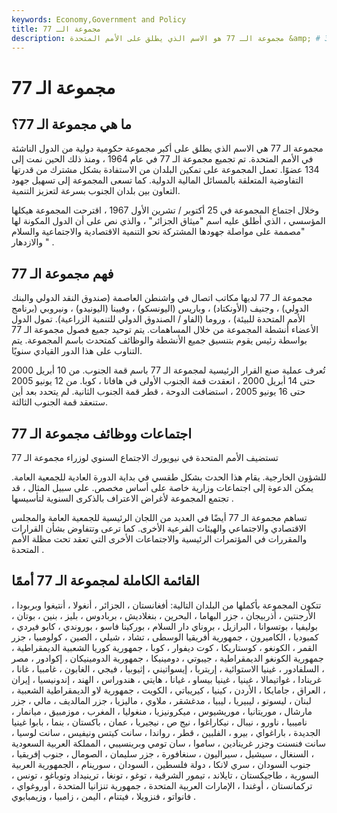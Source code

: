 ```yaml
---
keywords: Economy,Government and Policy
title: مجموعة الـ 77
description: مجموعة الـ 77 هو الاسم الذي يطلق على الأمم المتحدة &amp; # 39 ؛ أكبر مجموعة حكومية دولية من البلدان الناشئة. تم تجميع مجموعة الـ 77 في عام 1964 ، وتضم 130 عضوًا.
---
```


# مجموعة الـ 77
## ما هي مجموعة الـ 77؟

مجموعة الـ 77 هي الاسم الذي يطلق على أكبر مجموعة حكومية دولية من الدول الناشئة في الأمم المتحدة. تم تجميع مجموعة الـ 77 في عام 1964 ، ومنذ ذلك الحين نمت إلى 134 عضوًا. تعمل المجموعة على تمكين البلدان من الاستفادة بشكل مشترك من قدرتها التفاوضية المتعلقة بالمسائل المالية الدولية. كما تسعى المجموعة إلى تسهيل جهود التعاون بين بلدان الجنوب بسرعة لتعزيز التنمية.

وخلال اجتماع المجموعة في 25 أكتوبر / تشرين الأول 1967 ، اقترحت المجموعة هيكلها المؤسسي ، الذي أطلق عليه اسم "ميثاق الجزائر" ، والذي نص على أن الدول المكونة لها "مصممة على مواصلة جهودها المشتركة نحو التنمية الاقتصادية والاجتماعية والسلام والازدهار " .

## فهم مجموعة الـ 77

مجموعة الـ 77 لديها مكاتب اتصال في واشنطن العاصمة (صندوق النقد الدولي والبنك الدولي) ، وجنيف (الأونكتاد) ، وباريس (اليونسكو) ، وفيينا (اليونيدو) ، ونيروبي (برنامج الأمم المتحدة للبيئة) ، وروما (الفاو / الصندوق الدولي للتنمية الزراعية). تمول الدول الأعضاء أنشطة المجموعة من خلال المساهمات. يتم توحيد جميع فصول مجموعة الـ 77 بواسطة رئيس يقوم بتنسيق جميع الأنشطة والوظائف كمتحدث باسم المجموعة. يتم التناوب على هذا الدور القيادي سنويًا.

تُعرف عملية صنع القرار الرئيسية لمجموعة الـ 77 باسم قمة الجنوب. من 10 أبريل 2000 حتى 14 أبريل 2000 ، انعقدت قمة الجنوب الأولى في هافانا ، كوبا. من 12 يونيو 2005 حتى 16 يونيو 2005 ، استضافت الدوحة ، قطر قمة الجنوب الثانية. لم يتحدد بعد أين ستنعقد قمة الجنوب الثالثة.

## اجتماعات ووظائف مجموعة الـ 77

تستضيف الأمم المتحدة في نيويورك الاجتماع السنوي لوزراء مجموعة الـ 77

للشؤون الخارجية. يقام هذا الحدث بشكل طقسي في بداية الدورة العادية للجمعية العامة. يمكن الدعوة إلى اجتماعات وزارية خاصة على أساس مخصص. على سبيل المثال ، قد تجتمع المجموعة لأغراض الاعتراف بالذكرى السنوية لتأسيسها .

تساهم مجموعة الـ 77 أيضًا في العديد من اللجان الرئيسية للجمعية العامة والمجلس الاقتصادي والاجتماعي والهيئات الفرعية الأخرى. كما ترعى وتتفاوض بشأن القرارات والمقررات في المؤتمرات الرئيسية والاجتماعات الأخرى التي تعقد تحت مظلة الأمم المتحدة .

## القائمة الكاملة لمجموعة الـ 77 أممًا

تتكون المجموعة بأكملها من البلدان التالية: أفغانستان ، الجزائر ، أنغولا ، أنتيغوا وبربودا ، الأرجنتين ، أذربيجان ، جزر البهاما ، البحرين ، بنغلاديش ، بربادوس ، بليز ، بنين ، بوتان ، بوليفيا ، بوتسوانا ، البرازيل ، بروناي دار السلام ، بوركينا فاسو ، بوروندي ، كابو فيردي ، كمبوديا ، الكاميرون ، جمهورية أفريقيا الوسطى ، تشاد ، شيلي ، الصين ، كولومبيا ، جزر القمر ، الكونغو ، كوستاريكا ، كوت ديفوار ، كوبا ، جمهورية كوريا الشعبية الديمقراطية ، جمهورية الكونغو الديمقراطية ، جيبوتي ، دومينيكا ، جمهورية الدومينيكان ، إكوادور ، مصر ، السلفادور ، غينيا الاستوائية ، إريتريا ، إيسواتيني ، إثيوبيا ، فيجي ، الغابون ، غامبيا ، غانا ، غرينادا ، غواتيمالا ، غينيا ، غينيا بيساو ، غيانا ، هايتي ، هندوراس ، الهند ، إندونيسيا ، إيران ، العراق ، جامايكا ، الأردن ، كينيا ، كيريباتي ، الكويت ، جمهورية لاو الديمقراطية الشعبية ، لبنان ، ليسوتو ، ليبيريا ، ليبيا ، مدغشقر ، ملاوي ، ماليزيا ، جزر المالديف ، مالي ، جزر مارشال ، موريتانيا ، موريشيوس ، ميكرونيزيا ، منغوليا ، المغرب ، موزمبيق ، ميانمار ، ناميبيا ، ناورو ، نيبال ، نيكاراغوا ، نيج ص ، نيجيريا ، عمان ، باكستان ، بنما ، بابوا غينيا الجديدة ، باراغواي ، بيرو ، الفلبين ، قطر ، رواندا ، سانت كيتس ونيفيس ، سانت لوسيا ، سانت فنسنت وجزر غرينادين ، ساموا ، سان تومي وبرينسيبي ، المملكة العربية السعودية ، السنغال ، سيشيل ، سيراليون ، سنغافورة ، جزر سليمان ، الصومال ، جنوب إفريقيا ، جنوب السودان ، سري لانكا ، دولة فلسطين ، السودان ، سورينام ، الجمهورية العربية السورية ، طاجيكستان ، تايلاند ، تيمور الشرقية ، توغو ، تونغا ، ترينيداد وتوباغو ، تونس ، تركمانستان ، أوغندا ، الإمارات العربية المتحدة ، جمهورية تنزانيا المتحدة ، أوروغواي ، فانواتو ، فنزويلا ، فيتنام ، اليمن ، زامبيا ، وزيمبابوي .

